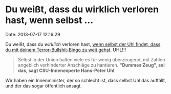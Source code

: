 Du weißt, dass du wirklich verloren hast, wenn selbst \...
==========================================================

Date: 2013-07-17 12:16:29

Du weißt, dass du *wirklich* verloren hast, [wenn selbst der Uhl findet,
dass du mit deinem Terror-Bullshit-Bingo zu weit
gehst](http://ml.spiegel.de/article.do?id=911471). UHL!!!

> Selbst in der Union halten viele es für wenig überzeugend, mit Zahlen
> angeblich verhinderter Anschläge zu hantieren. **\"Dummes Zeug\", sei
> das, sagt CSU-Innenexperte Hans-Peter Uhl**.

Wir haben ein Innenminister, der so schlecht ist, dass selbst Uhl das
auffällt, und der das sogar öffentlich ansagt.
